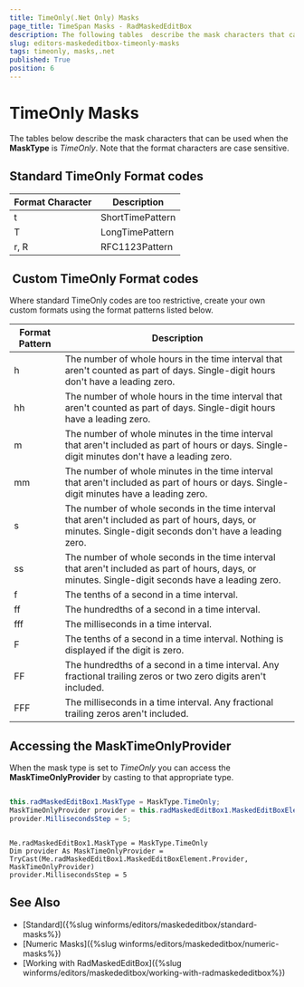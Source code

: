 ```yaml
---
title: TimeOnly(.Net Only) Masks
page_title: TimeSpan Masks - RadMaskedEditBox
description: The following tables  describe the mask characters that can be used when the MaskType is TimeOnly. Note that the format characters are case sensitive.
slug: editors-maskededitbox-timeonly-masks
tags: timeonly, masks,.net
published: True
position: 6
---
```


# TimeOnly Masks
 
The tables below describe the mask characters that can be used when the **MaskType** is *TimeOnly*. Note that the format characters are case sensitive.

## Standard TimeOnly Format codes

| __Format Character__ | __Description__ |
|----|----|
|t|ShortTimePattern|
|T|LongTimePattern|
|r, R|RFC1123Pattern|

##  Custom TimeOnly Format codes

Where standard TimeOnly codes are too restrictive, create your own custom formats using the format patterns listed below.

| __Format Pattern__ | __Description__ |
|----|----|
|h|The number of whole hours in the time interval that aren't counted as part of days. Single-digit hours don't have a leading zero.|
|hh|The number of whole hours in the time interval that aren't counted as part of days. Single-digit hours have a leading zero.|
|m|The number of whole minutes in the time interval that aren't included as part of hours or days. Single-digit minutes don't have a leading zero.|
|mm|The number of whole minutes in the time interval that aren't included as part of hours or days. Single-digit minutes have a leading zero.|
|s|The number of whole seconds in the time interval that aren't included as part of hours, days, or minutes. Single-digit seconds don't have a leading zero.|
|ss|The number of whole seconds in the time interval that aren't included as part of hours, days, or minutes. Single-digit seconds have a leading zero.|
|f|The tenths of a second in a time interval.|
|ff|The hundredths of a second in a time interval.|
|fff|The milliseconds in a time interval.|
|F|The tenths of a second in a time interval. Nothing is displayed if the digit is zero.|
|FF|The hundredths of a second in a time interval. Any fractional trailing zeros or two zero digits aren't included.|
|FFF|The milliseconds in a time interval. Any fractional trailing zeros aren't included.|

## Accessing the MaskTimeOnlyProvider

When the mask type is set to *TimeOnly* you can access the **MaskTimeOnlyProvider** by casting to that appropriate type.

````C#

this.radMaskedEditBox1.MaskType = MaskType.TimeOnly;
MaskTimeOnlyProvider provider = this.radMaskedEditBox1.MaskedEditBoxElement.Provider as MaskTimeOnlyProvider;
provider.MillisecondsStep = 5;

````
````VB.NET

Me.radMaskedEditBox1.MaskType = MaskType.TimeOnly
Dim provider As MaskTimeOnlyProvider = TryCast(Me.radMaskedEditBox1.MaskedEditBoxElement.Provider, MaskTimeOnlyProvider)
provider.MillisecondsStep = 5

````

## See Also

* [Standard]({%slug winforms/editors/maskededitbox/standard-masks%})
* [Numeric Masks]({%slug winforms/editors/maskededitbox/numeric-masks%})
* [Working with RadMaskedEditBox]({%slug winforms/editors/maskededitbox/working-with-radmaskededitbox%})

